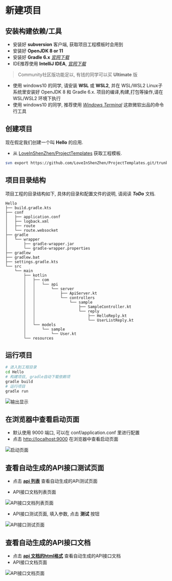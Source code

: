 # 新建项目
    
## 安装构建依赖/工具
* 安装好 **subversion** 客户端, 获取项目工程模板时会用到
* 安装好 **OpenJDK 8 or 11**
* 安装好 **Gradle 6.x** [*官网下载*](https://gradle.org/releases/)
* IDE推荐使用 **IntelliJ IDEA**, [*官网下载*](https://www.jetbrains.com/idea/download/)  
> Community社区版功能足以, 有钱的同学可以买 **Ultimate** 版
* 使用 windows10 的同学, 请安装 **WSL** 或 **WSL2**, 并在 WSL/WSL2 Linux子系统里安装好 OpenJDK 8 和 Gradle 6.x. 项目的编译,构建,打包等操作,请在 WSL/WSL2 环境下执行
* 使用 windows10 的同学, 推荐使用 [*Windows Terminal*](https://github.com/microsoft/Terminal) 这款微软出品的命令行工具

## 创建项目
现在假定我们创建一个叫 **Hello** 的应用.

* 从 [LoveInShenZhen/ProjectTemplates](https://github.com/LoveInShenZhen/ProjectTemplates) 获取工程模板.

```bash
svn export https://github.com/LoveInShenZhen/ProjectTemplates.git/trunk/vertx-web-simple Hello
```

## 项目目录结构
项目工程的目录结构如下, 具体的目录和配置文件的说明, 请阅读 _**ToDo**_ 文档.
```
Hello
├── build.gradle.kts
├── conf
│   ├── application.conf
│   ├── logback.xml
│   ├── route
│   └── route.websocket
├── gradle
│   └── wrapper
│       ├── gradle-wrapper.jar
│       └── gradle-wrapper.properties
├── gradlew
├── gradlew.bat
├── settings.gradle.kts
└── src
    └── main
        ├── kotlin
        │   ├── com
        │   │   └── api
        │   │       └── server
        │   │           ├── ApiServer.kt
        │   │           └── controllers
        │   │               └── sample
        │   │                   ├── SampleController.kt
        │   │                   └── reply
        │   │                       ├── HelloReply.kt
        │   │                       └── UserListReply.kt
        │   └── models
        │       └── sample
        │           └── User.kt
        └── resources

```

## 运行项目

```bash
# 进入到工程目录
cd Hello
# 构建项目, gradle自动下载依赖项
gradle build
# 运行项目
gradle run
```
![输出显示](../../img/vertx_web_simple_gradle_run.png)

## 在浏览器中查看启动页面
* 默认使用 9000 端口, 可以在 conf/application.conf 里进行配置
* 点击 [http://localhost:9000](http://localhost:9000) 在浏览器中查看启动页面

![启动页面](../../img/index_page.png)

## 查看自动生成的API接口测试页面
* 点击 **[api 列表](http://localhost:9000/api/builtin/doc/apiIndex)** 查看自动生成的APi测试页面

* API接口文档列表页面

![API接口文档列表页面](../../img/apiIndex_page.png)

* API接口测试页面, 填入参数, 点击 **测试** 按钮

![API接口测试页面](../../img/api_sample_hello.png)

## 查看自动生成的API接口文档
* 点击 **[api 文档的html格式](http://localhost:9000/api/builtin/doc/apiDocHtml)** 查看自动生成的API接口文档
* API接口文档页面

![API接口文档页面](../../img/api_doc_page.png)
